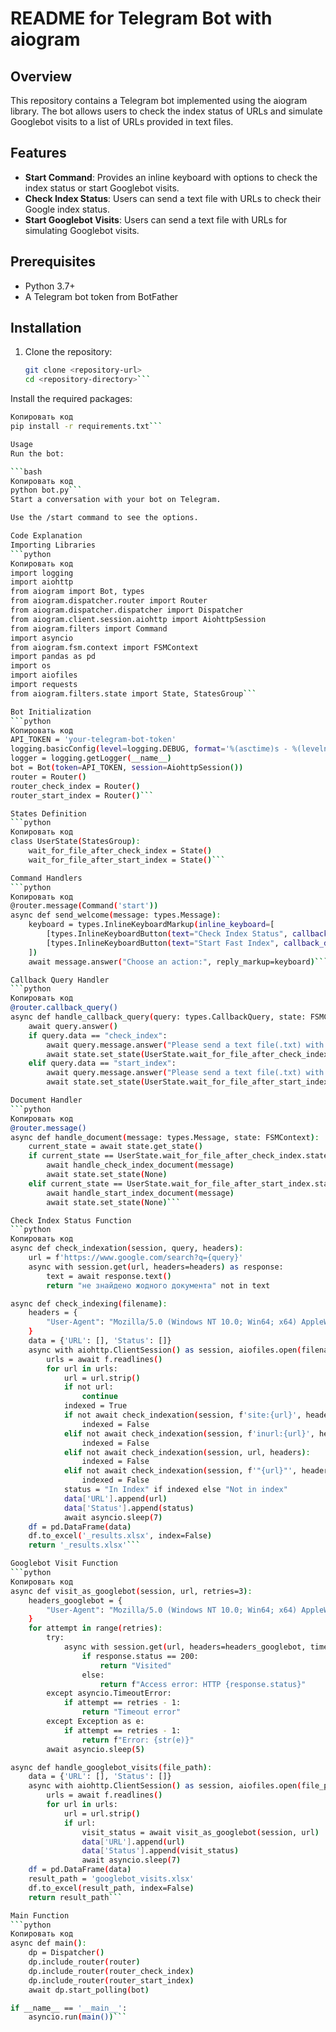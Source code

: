 # README for Telegram Bot with aiogram

## Overview

This repository contains a Telegram bot implemented using the aiogram library. The bot allows users to check the index status of URLs and simulate Googlebot visits to a list of URLs provided in text files.

## Features

- **Start Command**: Provides an inline keyboard with options to check the index status or start Googlebot visits.
- **Check Index Status**: Users can send a text file with URLs to check their Google index status.
- **Start Googlebot Visits**: Users can send a text file with URLs for simulating Googlebot visits.

## Prerequisites

- Python 3.7+
- A Telegram bot token from BotFather

## Installation

1. Clone the repository:
   ```bash
   git clone <repository-url>
   cd <repository-directory>```

Install the required packages:

```bash
Копировать код
pip install -r requirements.txt```

Usage
Run the bot:

```bash
Копировать код
python bot.py```
Start a conversation with your bot on Telegram.

Use the /start command to see the options.

Code Explanation
Importing Libraries
```python
Копировать код
import logging
import aiohttp
from aiogram import Bot, types
from aiogram.dispatcher.router import Router
from aiogram.dispatcher.dispatcher import Dispatcher
from aiogram.client.session.aiohttp import AiohttpSession
from aiogram.filters import Command
import asyncio
from aiogram.fsm.context import FSMContext
import pandas as pd
import os
import aiofiles
import requests
from aiogram.filters.state import State, StatesGroup```

Bot Initialization
```python
Копировать код
API_TOKEN = 'your-telegram-bot-token'
logging.basicConfig(level=logging.DEBUG, format='%(asctime)s - %(levelname)s - %(message)s')
logger = logging.getLogger(__name__)
bot = Bot(token=API_TOKEN, session=AiohttpSession())
router = Router()
router_check_index = Router()
router_start_index = Router()```

States Definition
```python
Копировать код
class UserState(StatesGroup):
    wait_for_file_after_check_index = State()
    wait_for_file_after_start_index = State()```

Command Handlers
```python
Копировать код
@router.message(Command('start'))
async def send_welcome(message: types.Message):
    keyboard = types.InlineKeyboardMarkup(inline_keyboard=[
        [types.InlineKeyboardButton(text="Check Index Status", callback_data="check_index")],
        [types.InlineKeyboardButton(text="Start Fast Index", callback_data="start_index")]
    ])
    await message.answer("Choose an action:", reply_markup=keyboard)```

Callback Query Handler
```python
Копировать код
@router.callback_query()
async def handle_callback_query(query: types.CallbackQuery, state: FSMContext):
    await query.answer()
    if query.data == "check_index":
        await query.message.answer("Please send a text file(.txt) with URLs to check their index status.")
        await state.set_state(UserState.wait_for_file_after_check_index)
    elif query.data == "start_index":
        await query.message.answer("Please send a text file(.txt) with URLs for Googlebot visits.")
        await state.set_state(UserState.wait_for_file_after_start_index)```

Document Handler
```python
Копировать код
@router.message()
async def handle_document(message: types.Message, state: FSMContext):
    current_state = await state.get_state()
    if current_state == UserState.wait_for_file_after_check_index.state:
        await handle_check_index_document(message)
        await state.set_state(None)
    elif current_state == UserState.wait_for_file_after_start_index.state:
        await handle_start_index_document(message)
        await state.set_state(None)```

Check Index Status Function
```python
Копировать код
async def check_indexation(session, query, headers):
    url = f'https://www.google.com/search?q={query}'
    async with session.get(url, headers=headers) as response:
        text = await response.text()
        return "не знайдено жодного документа" not in text

async def check_indexing(filename):
    headers = {
        "User-Agent": "Mozilla/5.0 (Windows NT 10.0; Win64; x64) AppleWebKit/537.36 (KHTML, like Gecko) Chrome/70.0.3538.77 Safari/537.36"
    }
    data = {'URL': [], 'Status': []}
    async with aiohttp.ClientSession() as session, aiofiles.open(filename, mode='r', encoding='utf-8') as f:
        urls = await f.readlines()
        for url in urls:
            url = url.strip()
            if not url:
                continue
            indexed = True
            if not await check_indexation(session, f'site:{url}', headers):
                indexed = False
            elif not await check_indexation(session, f'inurl:{url}', headers):
                indexed = False
            elif not await check_indexation(session, url, headers):
                indexed = False
            elif not await check_indexation(session, f'"{url}"', headers):
                indexed = False
            status = "In Index" if indexed else "Not in index"
            data['URL'].append(url)
            data['Status'].append(status)
            await asyncio.sleep(7)
    df = pd.DataFrame(data)
    df.to_excel('_results.xlsx', index=False)
    return '_results.xlsx'```

Googlebot Visit Function
```python
Копировать код
async def visit_as_googlebot(session, url, retries=3):
    headers_googlebot = {
        "User-Agent": "Mozilla/5.0 (Windows NT 10.0; Win64; x64) AppleWebKit/537.36 (KHTML, like Gecko) Chrome/70.0.3538.77 Safari/537.36"
    }
    for attempt in range(retries):
        try:
            async with session.get(url, headers=headers_googlebot, timeout=60) as response:
                if response.status == 200:
                    return "Visited"
                else:
                    return f"Access error: HTTP {response.status}"
        except asyncio.TimeoutError:
            if attempt == retries - 1:
                return "Timeout error"
        except Exception as e:
            if attempt == retries - 1:
                return f"Error: {str(e)}"
        await asyncio.sleep(5)

async def handle_googlebot_visits(file_path):
    data = {'URL': [], 'Status': []}
    async with aiohttp.ClientSession() as session, aiofiles.open(file_path, mode='r', encoding='utf-8') as f:
        urls = await f.readlines()
        for url in urls:
            url = url.strip()
            if url:
                visit_status = await visit_as_googlebot(session, url)
                data['URL'].append(url)
                data['Status'].append(visit_status)
                await asyncio.sleep(7)
    df = pd.DataFrame(data)
    result_path = 'googlebot_visits.xlsx'
    df.to_excel(result_path, index=False)
    return result_path```

Main Function
```python
Копировать код
async def main():
    dp = Dispatcher()
    dp.include_router(router)
    dp.include_router(router_check_index)
    dp.include_router(router_start_index)
    await dp.start_polling(bot)

if __name__ == '__main__':
    asyncio.run(main())```

